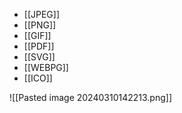 - [[JPEG]]
- [[PNG]]
- [[GIF]]
- [[PDF]]
- [[SVG]]
- [[WEBPG]]
- [[ICO]]

![[Pasted image 20240310142213.png]]